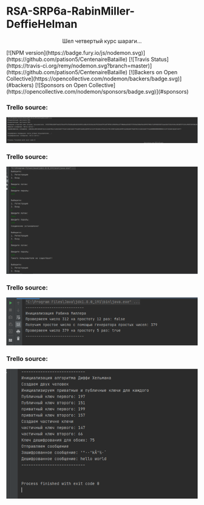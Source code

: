 # RSA-SRP6a-RabinMiller-DeffieHelman

<p align="center">
  <span>Шел четвертый курс шараги...</span>
</p>
[![NPM version](https://badge.fury.io/js/nodemon.svg)](https://github.com/patison5/CentenaireBataille)
[![Travis Status](https://travis-ci.org/remy/nodemon.svg?branch=master)](https://github.com/patison5/CentenaireBataille) 
[![Backers on Open Collective](https://opencollective.com/nodemon/backers/badge.svg)](#backers) 
[![Sponsors on Open Collective](https://opencollective.com/nodemon/sponsors/badge.svg)](#sponsors)



### Trello source:
  <img src="https://raw.githubusercontent.com/patison5/RSA-SRP6a-RabinMiller-DeffieHelman/master/s1.png" alt="Nodemon Logo">

### Trello source:
  <img src="https://raw.githubusercontent.com/patison5/RSA-SRP6a-RabinMiller-DeffieHelman/master/s2.png" alt="Nodemon Logo">

### Trello source:
  <img src="https://raw.githubusercontent.com/patison5/RSA-SRP6a-RabinMiller-DeffieHelman/master/s3.png" alt="Nodemon Logo">

### Trello source:
  <img src="https://raw.githubusercontent.com/patison5/RSA-SRP6a-RabinMiller-DeffieHelman/master/s4.png" alt="Nodemon Logo">

#
